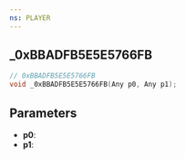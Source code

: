 ```yaml
---
ns: PLAYER
---
```

## _0xBBADFB5E5E5766FB

```c
// 0xBBADFB5E5E5766FB
void _0xBBADFB5E5E5766FB(Any p0, Any p1);
```

## Parameters
* **p0**:
* **p1**:

